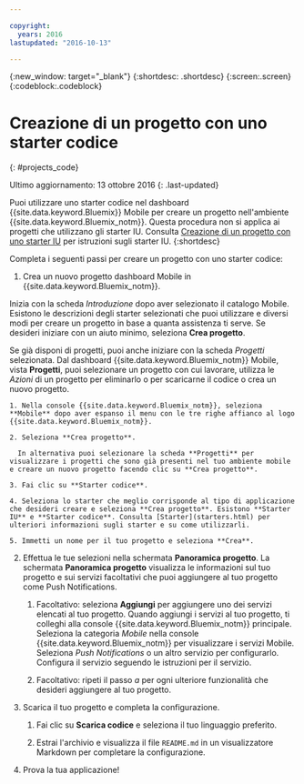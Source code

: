 ```yaml
---

copyright:
  years: 2016
lastupdated: "2016-10-13"

---
```

{:new_window: target="_blank"}
{:shortdesc: .shortdesc}
{:screen:.screen}
{:codeblock:.codeblock}

# Creazione di un progetto con uno starter codice
{: #projects_code}

Ultimo aggiornamento: 13 ottobre 2016
{: .last-updated}

Puoi utilizzare uno starter codice nel dashboard {{site.data.keyword.Bluemix}} Mobile per creare un progetto nell'ambiente {{site.data.keyword.Bluemix_notm}}. Questa procedura non si applica ai progetti che utilizzano gli starter IU. Consulta [Creazione di un progetto con uno starter IU](projects_ui.html) per istruzioni sugli starter IU.
{:shortdesc}

Completa i seguenti passi per creare un progetto con uno starter codice:

1. Crea un nuovo progetto dashboard Mobile in {{site.data.keyword.Bluemix_notm}}.

 Inizia con la scheda *Introduzione* dopo aver selezionato il catalogo Mobile. Esistono le descrizioni degli starter selezionati che puoi utilizzare e diversi modi per creare un progetto in base a quanta assistenza ti serve. Se desideri iniziare con un aiuto minimo, seleziona **Crea progetto**.

 Se già disponi di progetti, puoi anche iniziare con la scheda *Progetti* selezionata. Dal dashboard {{site.data.keyword.Bluemix_notm}} Mobile, vista **Progetti**, puoi selezionare un progetto con cui lavorare, utilizza le *Azioni* di un progetto per eliminarlo o per scaricarne il codice o crea un nuovo progetto.

	1. Nella console {{site.data.keyword.Bluemix_notm}}, seleziona **Mobile** dopo aver espanso il menu con le tre righe affianco al logo {{site.data.keyword.Bluemix_notm}}. 
	
	2. Seleziona **Crea progetto**. 

	  In alternativa puoi selezionare la scheda **Progetti** per visualizzare i progetti che sono già presenti nel tuo ambiente mobile e creare un nuovo progetto facendo clic su **Crea progetto**.

	3. Fai clic su **Starter codice**.  

	4. Seleziona lo starter che meglio corrisponde al tipo di applicazione che desideri creare e seleziona **Crea progetto**. Esistono **Starter IU** e **Starter codice**. Consulta [Starter](starters.html) per ulteriori informazioni sugli starter e su come utilizzarli. 
	
	5. Immetti un nome per il tuo progetto e seleziona **Crea**.
	
2. Effettua le tue selezioni nella schermata **Panoramica progetto**.  La schermata **Panoramica progetto** visualizza le informazioni sul tuo progetto e sui servizi facoltativi che puoi aggiungere al tuo progetto come Push Notifications.  

	1. Facoltativo: seleziona **Aggiungi** per aggiungere uno dei servizi elencati al tuo progetto. Quando aggiungi i servizi al tuo progetto, ti colleghi alla console {{site.data.keyword.Bluemix_notm}} principale. Seleziona la categoria *Mobile* nella console {{site.data.keyword.Bluemix_notm}} per visualizzare i servizi Mobile.  Seleziona *Push Notifications* o un altro servizio per configurarlo. Configura il servizio seguendo le istruzioni per il servizio.
	
	2. Facoltativo: ripeti il passo *a* per ogni ulteriore funzionalità che desideri aggiungere al tuo progetto. 

3.  Scarica il tuo progetto e completa la configurazione.

    1. Fai clic su **Scarica codice** e seleziona il tuo linguaggio preferito.
   
    2. Estrai l'archivio e visualizza il file `README.md` in un visualizzatore Markdown per completare la configurazione.

4.  Prova la tua applicazione! 


